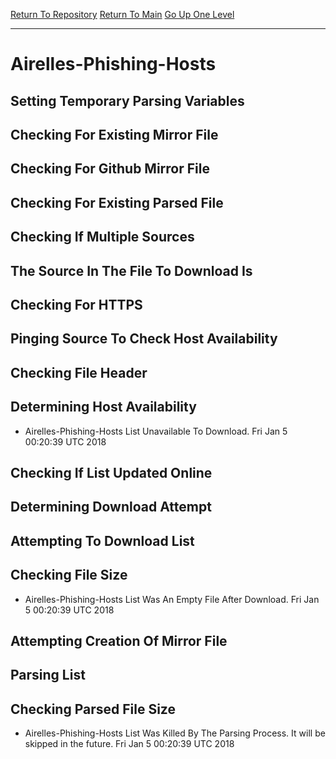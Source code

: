 [Return To Repository](https://github.com/deathbybandaid/piholeparser/)
[Return To Main](https://github.com/deathbybandaid/piholeparser/blob/master/RecentRunLogs/Mainlog.md)
[Go Up One Level](https://github.com/deathbybandaid/piholeparser/blob/master/RecentRunLogs/TopLevelScripts/30-Processing-Blacklists.md)
____________________________________
# Airelles-Phishing-Hosts
## Setting Temporary Parsing Variables
## Checking For Existing Mirror File
## Checking For Github Mirror File
## Checking For Existing Parsed File
## Checking If Multiple Sources
## The Source In The File To Download Is
## Checking For HTTPS
## Pinging Source To Check Host Availability
## Checking File Header
## Determining Host Availability
* Airelles-Phishing-Hosts List Unavailable To Download. Fri Jan 5 00:20:39 UTC 2018
## Checking If List Updated Online
## Determining Download Attempt
## Attempting To Download List
## Checking File Size
* Airelles-Phishing-Hosts List Was An Empty File After Download. Fri Jan 5 00:20:39 UTC 2018
## Attempting Creation Of Mirror File
## Parsing List
## Checking Parsed File Size
* Airelles-Phishing-Hosts List Was Killed By The Parsing Process. It will be skipped in the future. Fri Jan 5 00:20:39 UTC 2018
